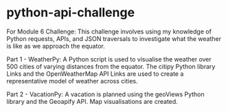 # python-api-challenge
For Module 6 Challenge:
This challenge involves using my knowledge of Python requests, APIs, and JSON traversals to investigate what the weather is like as we approach the equator.

Part 1 - WeatherPy:
A Python script is used to visualise the weather over 500 cities of varying distances from the equator. 
The citipy Python library Links and the OpenWeatherMap API Links are used to create a representative model of weather across cities.

Part 2 - VacationPy:
A vacation is planned using the geoViews Python library and the Geoapify API. Map visualisations are created.
